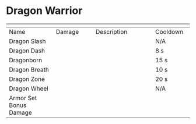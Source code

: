 # Dragon Warrior



<table data-header-hidden><thead><tr><th width="194"></th><th width="205"></th><th width="372"></th><th width="125"></th></tr></thead><tbody><tr><td>Name</td><td>Damage</td><td>Description</td><td>Cooldown</td></tr><tr><td>Dragon Slash</td><td></td><td></td><td>N/A</td></tr><tr><td>Dragon Dash</td><td></td><td></td><td>8 s</td></tr><tr><td>Dragonborn</td><td></td><td></td><td>15 s</td></tr><tr><td>Dragon Breath</td><td></td><td></td><td>10 s</td></tr><tr><td>Dragon Zone</td><td></td><td></td><td>20 s</td></tr><tr><td>Dragon Wheel</td><td></td><td></td><td>N/A</td></tr><tr><td>Armor Set Bonus Damage</td><td></td><td></td><td></td></tr></tbody></table>
